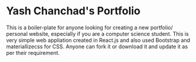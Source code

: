 # Yash Chanchad's Portfolio

This is a boiler-plate for anyone looking for creating a new portfolio/ personal website, especially if you are a computer science student.
This is very simple web appliation created in React.js and also used Bootstrap and materiallizecss for CSS. Anyone can fork it or download it and update it as per their requirement.
